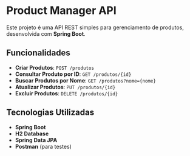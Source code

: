 # Product Manager API

Este projeto é uma API REST simples para gerenciamento de produtos, desenvolvida com **Spring Boot**.

## Funcionalidades
- **Criar Produtos**: `POST /produtos`
- **Consultar Produto por ID**: `GET /produtos/{id}`
- **Buscar Produtos por Nome**: `GET /produtos?nome={nome}`
- **Atualizar Produtos**: `PUT /produtos/{id}`
- **Excluir Produtos**: `DELETE /produtos/{id}`

## Tecnologias Utilizadas
- **Spring Boot**
- **H2 Database**
- **Spring Data JPA**
- **Postman** (para testes)
